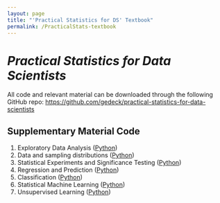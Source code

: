 ```yaml
---
layout: page
title: "'Practical Statistics for DS' Textbook"
permalink: /PracticalStats-textbook
---
```


# *Practical Statistics for Data Scientists* 
All code and relevant material can be downloaded through the following GitHub repo: <https://github.com/gedeck/practical-statistics-for-data-scientists>


## Supplementary Material Code
1. Exploratory Data Analysis ([Python](PracticalStats/python/notebooks/Chapter1-Exploratory_Data_Analysis.html))
2. Data and sampling distributions ([Python](PracticalStats/python/notebooks/Chapter2-Data_and_sampling_distributions.html))
3. Statistical Experiments and Significance Testing ([Python](PracticalStats/python/notebooks/Chapter3-Statistical_Experiments_and_Significance_Testing.html))
4. Regression and Prediction ([Python](PracticalStats/python/notebooks/Chapter4-Regression_and_Prediction.html))
5. Classification ([Python](PracticalStats/python/notebooks/Chapter5-Classification.html))
6. Statistical Machine Learning ([Python](PracticalStats/python/notebooks/Chapter6-Statistical_Machine_Learning.html))
7. Unsupervised Learning ([Python](PracticalStats/python/notebooks/Chapter7-Unsupervised_Learning.html))


